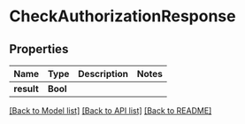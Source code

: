# CheckAuthorizationResponse

## Properties
Name | Type | Description | Notes
------------ | ------------- | ------------- | -------------
**result** | **Bool** |  | 

[[Back to Model list]](../README.md#documentation-for-models) [[Back to API list]](../README.md#documentation-for-api-endpoints) [[Back to README]](../README.md)


